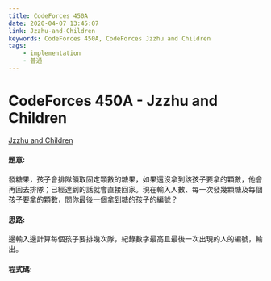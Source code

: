 ```yaml
---
title: CodeForces 450A
date: 2020-04-07 13:45:07
link: Jzzhu-and-Children
keywords: CodeForces 450A, CodeForces Jzzhu and Children
tags:
    - implementation
    - 普通
---
```

# CodeForces 450A - Jzzhu and Children
[Jzzhu and Children](https://codeforces.com/problemset/problem/450/A)


#### 題意:
發糖果，孩子會排隊領取固定顆數的糖果，如果還沒拿到該孩子要拿的顆數，他會再回去排隊；已經達到的話就會直接回家。現在輸入人數、每一次發幾顆糖及每個孩子要拿的顆數，問你最後一個拿到糖的孩子的編號？
<!-- more -->
#### 思路:
邊輸入邊計算每個孩子要排幾次隊，紀錄數字最高且最後一次出現的人的編號，輸出。

#### 程式碼:
<script src="https://gist.github.com/Daviswww/e01c3757ac81898aca72950dec9326d9.js"></script>